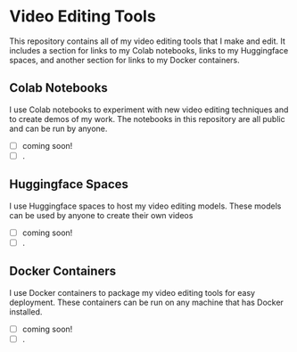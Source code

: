 # Video Editing Tools
This repository contains all of my video editing tools that I make and edit. It includes a section for links to my Colab notebooks, links to my Huggingface spaces, and another section for links to my Docker containers.

## Colab Notebooks
I use Colab notebooks to experiment with new video editing techniques and to create demos of my work. The notebooks in this repository are all public and can be run by anyone.
- [ ] coming soon!
- [ ] .

## Huggingface Spaces
I use Huggingface spaces to host my video editing models. These models can be used by anyone to create their own videos
- [ ] coming soon!
- [ ] .

## Docker Containers
I use Docker containers to package my video editing tools for easy deployment. These containers can be run on any machine that has Docker installed.
- [ ] coming soon!
- [ ] .
